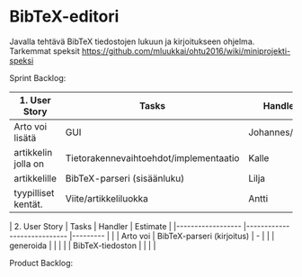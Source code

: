 # BibTeX-editori

Javalla tehtävä BibTeX tiedostojen lukuun ja kirjoitukseen ohjelma. Tarkemmat speksit https://github.com/mluukkai/ohtu2016/wiki/miniprojekti-speksi

Sprint Backlog:

| 1. User Story       	| Tasks                                  	| Handler      	| Estimate 	|
|---------------------	|----------------------------------------	|---------------|---------	|
| Arto voi lisätä    	| GUI                                    	| Johannes/Jami	|		|
| artikkelin jolla on	| Tietorakennevaihtoehdot/implementaatio 	| Kalle        	|		|
| artikkelille       	| BibTeX-parseri (sisäänluku)            	| Lilja        	|		|
| tyypilliset kentät.	| Viite/artikkeliluokka                  	| Antti        	|		|

| 2. User Story    	| Tasks                      			| Handler 	| Estimate	|
|------------------	|----------------------------			|---------	|		|
| Arto voi         	| BibTeX-parseri (kirjoitus) 			| -       	|		|
| generoida        	|                            			|         	|		|
| BibTeX-tiedoston 	|                            			|         	|		|

Product Backlog:

